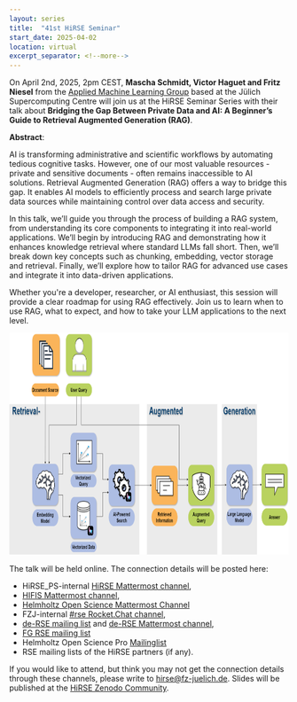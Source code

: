 ```yaml
---
layout: series
title:  "41st HiRSE Seminar"
start_date: 2025-04-02
location: virtual
excerpt_separator: <!--more-->
---
```


On April 2nd, 2025, 2pm CEST, **Mascha Schmidt, Victor Haguet and Fritz Niesel** from the [Applied Machine Learning Group](https://www.fz-juelich.de/en/ias/jsc/about-us/structure/simulation-and-data-labs/sdl-applied-machine-learning) based at the Jülich Supercomputing Centre will join us at the HiRSE Seminar Series with their talk about **Bridging the Gap Between Private Data and AI: A Beginner’s Guide to Retrieval Augmented Generation (RAG)**.
<!--more-->

**Abstract**:

AI is transforming administrative and scientific workflows by automating tedious cognitive tasks. However, one of our most valuable resources - private and sensitive documents - often remains inaccessible to AI solutions.
Retrieval Augmented Generation (RAG) offers a way to bridge this gap. It enables AI models to efficiently process and search large private data sources while maintaining control over data access and security.

In this talk, we’ll guide you through the process of building a RAG system, from understanding its core components to integrating it into real-world applications. We’ll begin by introducing RAG and demonstrating how it enhances knowledge retrieval where standard LLMs fall short.
Then, we’ll break down key concepts such as chunking, embedding, vector storage and retrieval. Finally, we’ll explore how to tailor RAG for advanced use cases and integrate it into data-driven applications.

Whether you're a developer, researcher, or AI enthusiast, this session will provide a clear roadmap for using RAG effectively. Join us to learn when to use RAG, what to expect, and how to take your LLM applications to the next level.

<img src="../assets/Graphic_for_below_the_abstract.png" alt="Alt Text" width="600" height="400">

The talk will be held online. The connection details will be posted here:

* HiRSE_PS-internal [HiRSE Mattermost channel](https://mattermost.hzdr.de/hirse),
* [HIFIS Mattermost channel](https://mattermost.hzdr.de/hifis), 
* [Helmholtz Open Science Mattermost Channel](https://mattermost.hzdr.de/open-science)
* FZJ-internal [#rse Rocket.Chat channel](https://chat.fz-juelich.de/channel/rse),
* [de-RSE mailing list](https://de-rse.org/de/join.html) and [de-RSE Mattermost channel](https://chat.gwdg.de/channel/derse),
* [FG RSE mailing list](https://fg-rse.gi.de/weiteres/mailingliste)
* Helmholtz Open Science Pro [Mailinglist](https://os.helmholtz.de/en/newsroom/mailing-list/)
* RSE mailing lists of the HiRSE partners (if any).

If you would like to attend, but think you may not get the connection details through these channels, please write to [hirse@fz-juelich.de](mailto:hirse@fz-juelich.de). Slides will be published at the [HiRSE Zenodo Community](https://zenodo.org/communities/hirse/).
